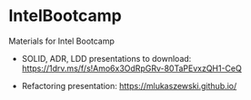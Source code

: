 # IntelBootcamp
Materials for Intel Bootcamp


* SOLID, ADR, LDD presentations to download: 
https://1drv.ms/f/s!Amo6x3OdRpGRv-80TaPEvxzQH1-CeQ

* Refactoring presentation:
https://mlukaszewski.github.io/
